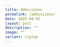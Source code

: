 ```yaml
---
title: Admissions
permalink: /admissions/
date: 2025-04-03
layout: post
description: ""
image: ""
variant: tiptap
---
```

<p></p>